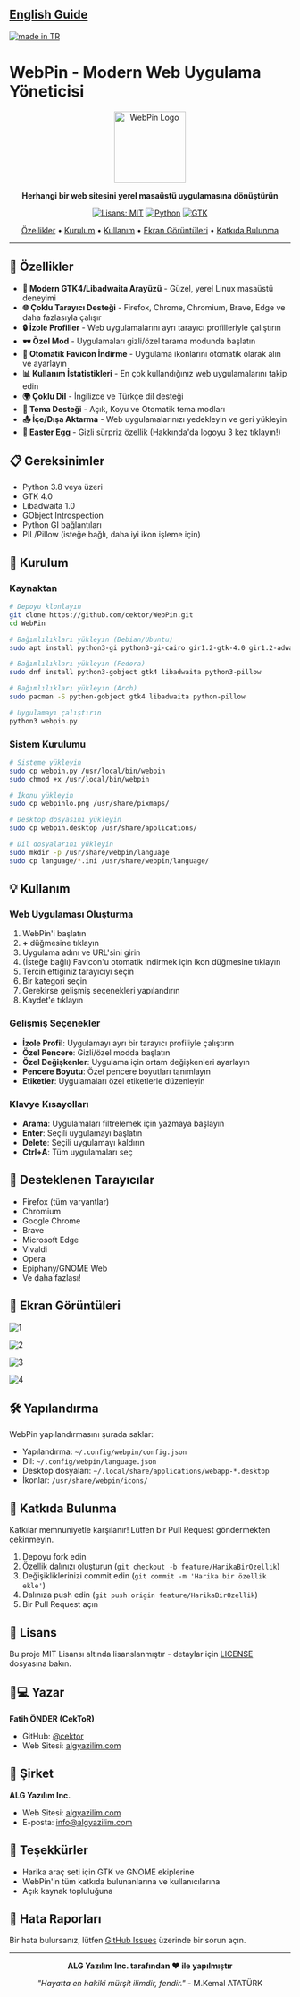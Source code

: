 ## [English Guide](https://github.com/cektor/WebPin/blob/main/README.md)

<a href="#">
    <img src="https://raw.githubusercontent.com/pedromxavier/flag-badges/main/badges/TR.svg" alt="made in TR">
</a>


# WebPin - Modern Web Uygulama Yöneticisi

<div align="center">

<img src="webpinlo.png" alt="WebPin Logo" width="128">

**Herhangi bir web sitesini yerel masaüstü uygulamasına dönüştürün**

[![Lisans: MIT](https://img.shields.io/badge/Lisans-MIT-yellow.svg)](https://opensource.org/licenses/MIT)
[![Python](https://img.shields.io/badge/Python-3.8+-blue.svg)](https://www.python.org/downloads/)
[![GTK](https://img.shields.io/badge/GTK-4.0-green.svg)](https://www.gtk.org/)

[Özellikler](#özellikler) • [Kurulum](#kurulum) • [Kullanım](#kullanım) • [Ekran Görüntüleri](#ekran-görüntüleri) • [Katkıda Bulunma](#katkıda-bulunma)

</div>

---

## 🌟 Özellikler

- **🎨 Modern GTK4/Libadwaita Arayüzü** - Güzel, yerel Linux masaüstü deneyimi
- **🌐 Çoklu Tarayıcı Desteği** - Firefox, Chrome, Chromium, Brave, Edge ve daha fazlasıyla çalışır
- **🔒 İzole Profiller** - Web uygulamalarını ayrı tarayıcı profilleriyle çalıştırın
- **🕶️ Özel Mod** - Uygulamaları gizli/özel tarama modunda başlatın
- **🎯 Otomatik Favicon İndirme** - Uygulama ikonlarını otomatik olarak alın ve ayarlayın
- **📊 Kullanım İstatistikleri** - En çok kullandığınız web uygulamalarını takip edin
- **🌍 Çoklu Dil** - İngilizce ve Türkçe dil desteği
- **🎨 Tema Desteği** - Açık, Koyu ve Otomatik tema modları
- **📤 İçe/Dışa Aktarma** - Web uygulamalarınızı yedekleyin ve geri yükleyin
- **🎁 Easter Egg** - Gizli sürpriz özellik (Hakkında'da logoyu 3 kez tıklayın!)

## 📋 Gereksinimler

- Python 3.8 veya üzeri
- GTK 4.0
- Libadwaita 1.0
- GObject Introspection
- Python GI bağlantıları
- PIL/Pillow (isteğe bağlı, daha iyi ikon işleme için)

## 🚀 Kurulum

### Kaynaktan

```bash
# Depoyu klonlayın
git clone https://github.com/cektor/WebPin.git
cd WebPin

# Bağımlılıkları yükleyin (Debian/Ubuntu)
sudo apt install python3-gi python3-gi-cairo gir1.2-gtk-4.0 gir1.2-adwaita-1 python3-pil

# Bağımlılıkları yükleyin (Fedora)
sudo dnf install python3-gobject gtk4 libadwaita python3-pillow

# Bağımlılıkları yükleyin (Arch)
sudo pacman -S python-gobject gtk4 libadwaita python-pillow

# Uygulamayı çalıştırın
python3 webpin.py
```

### Sistem Kurulumu

```bash
# Sisteme yükleyin
sudo cp webpin.py /usr/local/bin/webpin
sudo chmod +x /usr/local/bin/webpin

# İkonu yükleyin
sudo cp webpinlo.png /usr/share/pixmaps/

# Desktop dosyasını yükleyin
sudo cp webpin.desktop /usr/share/applications/

# Dil dosyalarını yükleyin
sudo mkdir -p /usr/share/webpin/language
sudo cp language/*.ini /usr/share/webpin/language/
```

## 💡 Kullanım

### Web Uygulaması Oluşturma

1. WebPin'i başlatın
2. **+** düğmesine tıklayın
3. Uygulama adını ve URL'sini girin
4. (İsteğe bağlı) Favicon'u otomatik indirmek için ikon düğmesine tıklayın
5. Tercih ettiğiniz tarayıcıyı seçin
6. Bir kategori seçin
7. Gerekirse gelişmiş seçenekleri yapılandırın
8. Kaydet'e tıklayın

### Gelişmiş Seçenekler

- **İzole Profil**: Uygulamayı ayrı bir tarayıcı profiliyle çalıştırın
- **Özel Pencere**: Gizli/özel modda başlatın
- **Özel Değişkenler**: Uygulama için ortam değişkenleri ayarlayın
- **Pencere Boyutu**: Özel pencere boyutları tanımlayın
- **Etiketler**: Uygulamaları özel etiketlerle düzenleyin

### Klavye Kısayolları

- **Arama**: Uygulamaları filtrelemek için yazmaya başlayın
- **Enter**: Seçili uygulamayı başlatın
- **Delete**: Seçili uygulamayı kaldırın
- **Ctrl+A**: Tüm uygulamaları seç

## 🎯 Desteklenen Tarayıcılar

- Firefox (tüm varyantlar)
- Chromium
- Google Chrome
- Brave
- Microsoft Edge
- Vivaldi
- Opera
- Epiphany/GNOME Web
- Ve daha fazlası!

## 📸 Ekran Görüntüleri

![1](Secreenshots/1.png)

![2](Secreenshots/2.png)

![3](Secreenshots/3.png)

![4](Secreenshots/4.png)

## 🛠️ Yapılandırma

WebPin yapılandırmasını şurada saklar:
- Yapılandırma: `~/.config/webpin/config.json`
- Dil: `~/.config/webpin/language.json`
- Desktop dosyaları: `~/.local/share/applications/webapp-*.desktop`
- İkonlar: `/usr/share/webpin/icons/`

## 🤝 Katkıda Bulunma

Katkılar memnuniyetle karşılanır! Lütfen bir Pull Request göndermekten çekinmeyin.

1. Depoyu fork edin
2. Özellik dalınızı oluşturun (`git checkout -b feature/HarikaBirOzellik`)
3. Değişikliklerinizi commit edin (`git commit -m 'Harika bir özellik ekle'`)
4. Dalınıza push edin (`git push origin feature/HarikaBirOzellik`)
5. Bir Pull Request açın

## 📝 Lisans

Bu proje MIT Lisansı altında lisanslanmıştır - detaylar için [LICENSE](LICENSE) dosyasına bakın.

## 👨💻 Yazar

**Fatih ÖNDER (CekToR)**
- GitHub: [@cektor](https://github.com/cektor)
- Web Sitesi: [algyazilim.com](https://algyazilim.com)

## 🏢 Şirket

**ALG Yazılım Inc.**
- Web Sitesi: [algyazilim.com](https://algyazilim.com)
- E-posta: info@algyazilim.com

## 🙏 Teşekkürler

- Harika araç seti için GTK ve GNOME ekiplerine
- WebPin'in tüm katkıda bulunanlarına ve kullanıcılarına
- Açık kaynak topluluğuna

## 🐛 Hata Raporları

Bir hata bulursanız, lütfen [GitHub Issues](https://github.com/cektor/WebPin/issues) üzerinde bir sorun açın.

---

<div align="center">

**ALG Yazılım Inc. tarafından ❤️ ile yapılmıştır**

*"Hayatta en hakiki mürşit ilimdir, fendir."* - M.Kemal ATATÜRK

</div>
